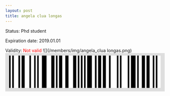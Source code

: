 ```yaml
---
layout: post
title: angela clua longas
---
```


Status: Phd student

Expiration date: 2019.01.01

Validity: <font color="red"> Not valid</font> 
![](/members/img/angela_clua longas.png)
![](/members/img/bar.png)
